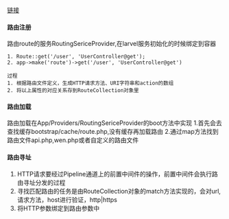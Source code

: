 [链接](https://segmentfault.com/a/1190000013324603)

#### 路由注册
路由route的服务RoutingSericeProvider,在larvel服务初始化的时候绑定到容器
```
1. Route::get('/user', 'UserController@get');
2. app->make('route')->get('/user', 'UserController@get')
```
```
过程  
1. 根据路由文件定义，生成HTTP请求方法、URI字符串和action的数组
2. 将以上属性的对应关系存到RouteCollection对象里
```

#### 路由加载
路由加载在App/Providers/RoutingSericeProvider的boot方法中实现
1.首先会去查找缓存bootstrap/cache/route.php,没有缓存再加载路由
2.通过map方法找到路由文件api.php,wen.php或者自定义的路由文件

#### 路由寻址
1. HTTP请求要经过Pipeline通道上的前置中间件的操作，前置中间件会执行路由寻址分发的过程
2. 寻找匹配路由的任务是由RouteCollection对象的match方法实现的，会对url,请求方法，host进行验证，http|https
3. 将HTTP参数绑定到路由参数中

